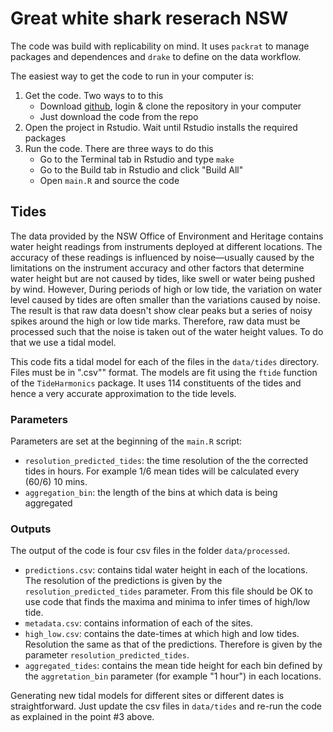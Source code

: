 # Great white shark reserach NSW

The code was build with replicability on mind. It uses `packrat` to manage packages and dependences and `drake` to define on the data workflow.  

The easiest way to get the code to run in your computer is:

1. Get the code. Two ways to to this
    * Download [github](https://desktop.github.com), login & clone the repository in your computer
    * Just download the code from the repo
2. Open the project in Rstudio. Wait until Rstudio installs the required packages
3. Run the code. There are three ways to do this
    * Go to the Terminal tab in Rstudio and type `make`
    * Go to the Build tab in Rstudio and click "Build All"
    * Open `main.R` and source the code

## Tides

The data provided by the NSW Office of Environment and Heritage contains water height readings from instruments deployed at different locations. 
The accuracy of these readings is influenced by noise—usually caused by the limitations on the instrument accuracy and other factors that determine water height but are not caused by tides, like swell or water being pushed by wind. 
However, During periods of high or low tide, the variation on water level caused by tides are often smaller than the variations caused by noise. 
The result is that raw data doesn't show clear peaks but a series of noisy spikes around the high or low tide marks.
Therefore, raw data must be processed such that the noise is taken out of the water height values. 
To do that we use a tidal model. 

This code fits a tidal model for each of the files in the `data/tides` directory. Files must be in ".csv"" format. 
The models are fit using the `ftide` function of the `TideHarmonics` package. It uses 114 constituents of the tides and hence a very accurate approximation to the tide levels. 

### Parameters

Parameters are set at the beginning of the `main.R` script:

* `resolution_predicted_tides`: the time resolution of the the corrected tides in hours. For example 1/6 mean tides will be calculated every (60/6) 10 mins.
* `aggregation_bin`: the length of the bins at which data is being aggregated

### Outputs

The output of the code is four csv files in the folder `data/processed`. 

* `predictions.csv`: contains tidal water height in each of the locations. The resolution of the predictions is given by the `resolution_predicted_tides` parameter. 
From this file should be OK to use code that finds the maxima and minima to infer times of high/low tide. 
* `metadata.csv`: contains information of each of the sites. 
* `high_low.csv`: contains the date-times at which high and low tides. Resolution the same as that of the predictions. Therefore is given by the parameter `resolution_predicted_tides`.
* `aggregated_tides`: contains the mean tide height for each bin defined by the `aggretation_bin` parameter (for example "1 hour") in each locations. 

Generating new tidal models for different sites or different dates is straightforward. 
Just update the csv files in `data/tides` and re-run the code as explained in the point #3 above. 
